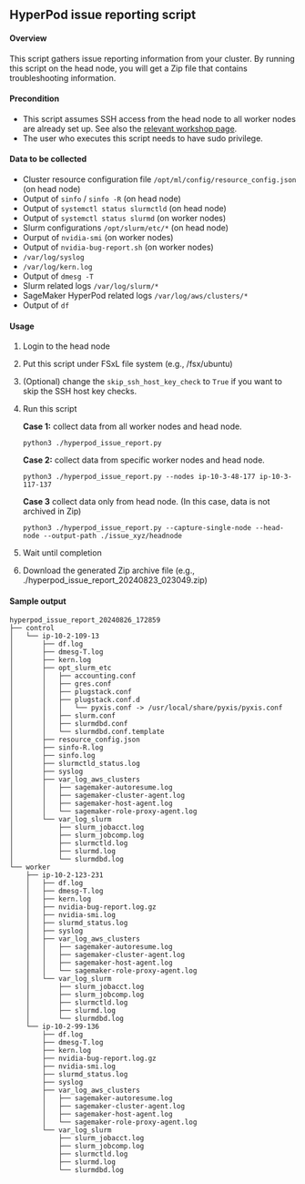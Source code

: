 ## HyperPod issue reporting script


#### Overview

This script gathers issue reporting information from your cluster. By running this script on the head node, you will get a Zip file that contains troubleshooting information.


#### Precondition

- This script assumes SSH access from the head node to all worker nodes are already set up. See also the [relevant workshop page](https://catalog.workshops.aws/sagemaker-hyperpod/en-US/01-cluster/07-ssh-compute).
- The user who executes this script needs to have sudo privilege.


#### Data to be collected

- Cluster resource configuration file `/opt/ml/config/resource_config.json` (on head node)
- Output of `sinfo` / `sinfo -R` (on head node)
- Output of `systemctl status slurmctld` (on head node)
- Output of `systemctl status slurmd` (on worker nodes)
- Slurm configurations `/opt/slurm/etc/*` (on head node)
- Ourput of `nvidia-smi` (on worker nodes)
- Output of `nvidia-bug-report.sh` (on worker nodes)
- `/var/log/syslog`
- `/var/log/kern.log`
- Output of `dmesg -T`
- Slurm related logs `/var/log/slurm/*`
- SageMaker HyperPod related logs `/var/log/aws/clusters/*`
- Output of `df`


#### Usage

1. Login to the head node
1. Put this script under FSxL file system (e.g., /fsx/ubuntu)
1. (Optional) change the `skip_ssh_host_key_check` to `True` if you want to skip the SSH host key checks.
1. Run this script

    **Case 1:** collect data from all worker nodes and head node.
    ```
    python3 ./hyperpod_issue_report.py
    ```

    **Case 2:** collect data from specific worker nodes and head node.
    ```
    python3 ./hyperpod_issue_report.py --nodes ip-10-3-48-177 ip-10-3-117-137
    ```

    **Case 3** collect data only from head node. (In this case, data is not archived in Zip)
    ```
    python3 ./hyperpod_issue_report.py --capture-single-node --head-node --output-path ./issue_xyz/headnode
    ```

1. Wait until completion
1. Download the generated Zip archive file (e.g., ./hyperpod_issue_report_20240823_023049.zip)




#### Sample output

```
hyperpod_issue_report_20240826_172859
├── control
│   └── ip-10-2-109-13
│       ├── df.log
│       ├── dmesg-T.log
│       ├── kern.log
│       ├── opt_slurm_etc
│       │   ├── accounting.conf
│       │   ├── gres.conf
│       │   ├── plugstack.conf
│       │   ├── plugstack.conf.d
│       │   │   └── pyxis.conf -> /usr/local/share/pyxis/pyxis.conf
│       │   ├── slurm.conf
│       │   ├── slurmdbd.conf
│       │   └── slurmdbd.conf.template
│       ├── resource_config.json
│       ├── sinfo-R.log
│       ├── sinfo.log
│       ├── slurmctld_status.log
│       ├── syslog
│       ├── var_log_aws_clusters
│       │   ├── sagemaker-autoresume.log
│       │   ├── sagemaker-cluster-agent.log
│       │   ├── sagemaker-host-agent.log
│       │   └── sagemaker-role-proxy-agent.log
│       └── var_log_slurm
│           ├── slurm_jobacct.log
│           ├── slurm_jobcomp.log
│           ├── slurmctld.log
│           ├── slurmd.log
│           └── slurmdbd.log
└── worker
    ├── ip-10-2-123-231
    │   ├── df.log
    │   ├── dmesg-T.log
    │   ├── kern.log
    │   ├── nvidia-bug-report.log.gz
    │   ├── nvidia-smi.log
    │   ├── slurmd_status.log
    │   ├── syslog
    │   ├── var_log_aws_clusters
    │   │   ├── sagemaker-autoresume.log
    │   │   ├── sagemaker-cluster-agent.log
    │   │   ├── sagemaker-host-agent.log
    │   │   └── sagemaker-role-proxy-agent.log
    │   └── var_log_slurm
    │       ├── slurm_jobacct.log
    │       ├── slurm_jobcomp.log
    │       ├── slurmctld.log
    │       ├── slurmd.log
    │       └── slurmdbd.log
    └── ip-10-2-99-136
        ├── df.log
        ├── dmesg-T.log
        ├── kern.log
        ├── nvidia-bug-report.log.gz
        ├── nvidia-smi.log
        ├── slurmd_status.log
        ├── syslog
        ├── var_log_aws_clusters
        │   ├── sagemaker-autoresume.log
        │   ├── sagemaker-cluster-agent.log
        │   ├── sagemaker-host-agent.log
        │   └── sagemaker-role-proxy-agent.log
        └── var_log_slurm
            ├── slurm_jobacct.log
            ├── slurm_jobcomp.log
            ├── slurmctld.log
            ├── slurmd.log
            └── slurmdbd.log
```
